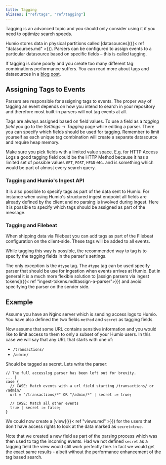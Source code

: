 ```yaml
---
title: Tagging
aliases: ["ref/tags", "ref/tagging"]
---
```


Tagging is an advanced topic and you should only consider using it if you need to
optimize search speeds.

Humio stores data in physical partitions called [datasources]({{< ref "datasources.md" >}}). Parsers can be configured
to assign events to a particular datasource based on specific fields – this is called tagging.

If tagging is done poorly and you create too many different tag combinations performance suffers.
You can read more about tags and datasources in a [blog post](https://medium.com/humio/understanding-humios-data-sources-a23db019a90f).

## Assigning Tags to Events

Parsers are responsible for assigning tags to events. The proper way of tagging an
event depends on how you intend to search in your repository and therefore
most built-in parsers will not tag events at all.

Tags are always assigned based on field values. To use a field as a _tagging field_
you go to the _Settings_ -> _Tagging_ page while editing a parser. There you can
specify which fields should be used for tagging. Remember to limit yourself as
each unique tag combination will create a separate datasource and require heap memory.

Make sure you pick fields with a limited value space. E.g. for HTTP Access Logs a good tagging field could be the HTTP Method because
it has a limited set of possible values `GET`, `POST`, `HEAD` etc. and is something
which would be part of almost every search query.  

### Tagging and Humio's Ingest API

It is also possible to specify tags as part of the data sent to Humio. For instance
when using Humio's structured ingest endpoint all fields are already defined by the client and
no parsing is involved during ingest. Here it is possible to specify which tags
should be assigned as part of the message.

### Tagging and Filebeat

When shipping data via Filebeat you can add tags as part of the Filebeat configuration on the client-side.
These tags will be added to all events.

While tagging this way is possible, the recommended way to tag is to specify the
tagging fields in the parser's settings.

The only exception is the `#type` tag. The `#type` tag can be used specify parser
that should be use for ingestion when events arrives at Humio. But in general
it is a much more flexible solution to [assign parsers via ingest tokens]({{< ref "ingest-tokens.md#assign-a-parser">}}) and avoid
specifying the parser on the sender side.

## Example

Assume you have an Nginx server which is sending access logs to Humio. You have also
defined the two fields `method` and `secret` as tagging fields.

Now assume that some URL contains sensitive information and you would like to
limit access to them to only a subset of your Humio users. In this case we will
say that any URL that starts with one of:

- `/transactions/`
- `/admin/`

Should be tagged as secret. Lets write the parser:

```humio
// The full accesslog parser has been left out for brevity.
... |
case {
  // CASE: Match events with a url field starting /transactions/ or /admin/
  url = "/transactions/*" OR "/admin/*" | secret := true;

  // CASE: Match all other events
  true | secret := false;
}
```

We could now create a [view]({{< ref "views.md" >}}) for the users that don't
have access rights to look at the data marked as `secret=true`.

Note that we created a new field as part of the parsing process which was then used to tag the incoming events. Had we not defined `secret` as a tagging
field the view would still work perfectly fine. In fact we would get the exact same
results - albeit without the performance enhancement of the tag based search.

